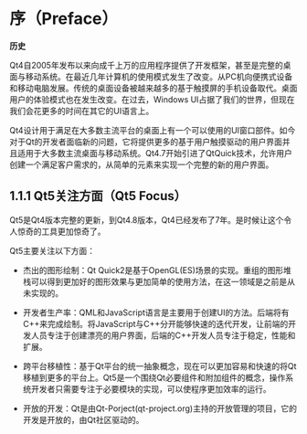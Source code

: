 # 序（Preface）

**历史**

Qt4自2005年发布以来向成千上万的应用程序提供了开发框架，甚至是完整的桌面与移动系统。在最近几年计算机的使用模式发生了改变。从PC机向便携式设备和移动电脑发展。传统的桌面设备被越来越多的基于触摸屏的手机设备取代。桌面用户的体验模式也在发生改变。在过去，Windows UI占据了我们的世界，但现在我们会花更多的时间在其它的UI语言上。

Qt4设计用于满足在大多数主流平台的桌面上有一个可以使用的UI窗口部件。如今对于Qt的开发者面临新的问题，它将提供更多的基于用户触摸驱动的用户界面并且适用于大多数主流桌面与移动系统。Qt4.7开始引进了QtQuick技术，允许用户创建一个满足客户需求的，从简单的元素来实现一个完整的新的用户界面。

## 1.1.1 Qt5关注方面（Qt5 Focus）

Qt5是Qt4版本完整的更新，到Qt4.8版本，Qt4已经发布了7年。是时候让这个令人惊奇的工具更加惊奇了。

Qt5主要关注以下方面：

* 杰出的图形绘制：Qt Quick2是基于OpenGL(ES)场景的实现。重组的图形堆栈可以得到更加好的图形效果与更加简单的使用方法，在这一领域是之前是从未实现的。

* 开发者生产率：QML和JavaScript语言是主要用于创建UI的方法。后端将有C++来完成绘制。将JavaScript与C++分开能够快速的迭代开发，让前端的开发人员专注于创建漂亮的用户界面，后端的C++开发人员专注于稳定，性能和扩展。

* 跨平台移植性：基于Qt平台的统一抽象概念，现在可以更加容易和快速的将Qt移植到更多的平台上。Qt5是一个围绕Qt必要组件和附加组件的概念，操作系统开发者只需要专注于必要模块的实现，可以使程序更加效率的运行。

* 开放的开发：Qt是由Qt-Porject(qt-project.org)主持的开放管理的项目，它的开发是开放的，由Qt社区驱动的。
